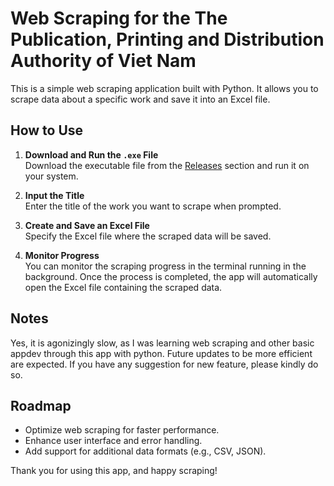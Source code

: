 # Web Scraping for the The Publication, Printing and Distribution Authority of Viet Nam

This is a simple web scraping application built with Python. It allows you to scrape data about a specific work and save it into an Excel file.

## How to Use

1. **Download and Run the `.exe` File**  
   Download the executable file from the [Releases](#) section and run it on your system.

2. **Input the Title**  
   Enter the title of the work you want to scrape when prompted.

3. **Create and Save an Excel File**  
   Specify the Excel file where the scraped data will be saved.

4. **Monitor Progress**  
   You can monitor the scraping progress in the terminal running in the background. Once the process is completed, the app will automatically open the Excel file containing the scraped data.

## Notes

Yes, it is agonizingly slow, as I was learning web scraping and other basic appdev through this app with python. Future updates to be more efficient are expected. If you have any suggestion for new feature, please kindly do so.
## Roadmap

- Optimize web scraping for faster performance.
- Enhance user interface and error handling.
- Add support for additional data formats (e.g., CSV, JSON).

Thank you for using this app, and happy scraping!
